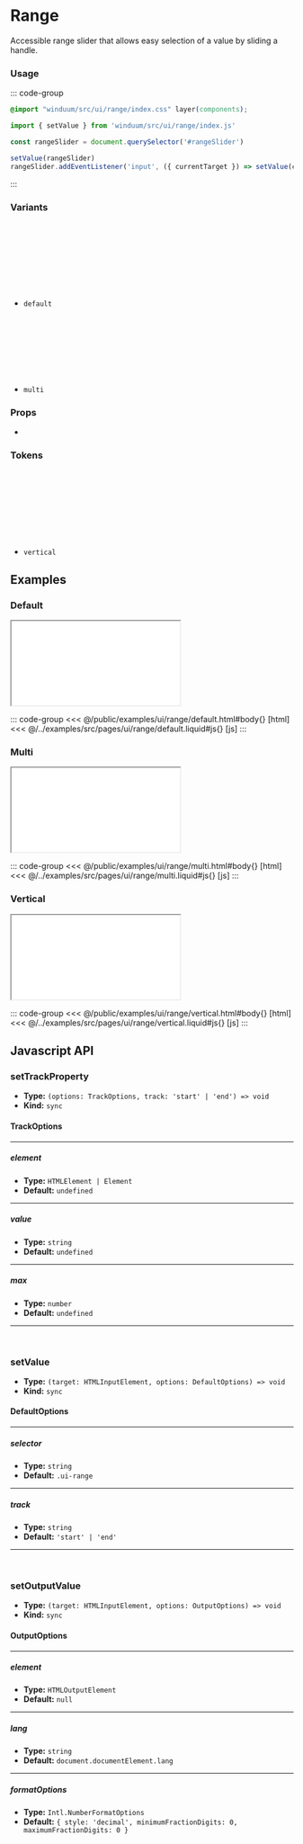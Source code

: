 # Range
Accessible range slider that allows easy selection of a value by sliding a handle.

<ViewSourceGh href="https://github.com/winduum/winduum/blob/main/src/ui/range" />

### Usage

::: code-group
```css
@import "winduum/src/ui/range/index.css" layer(components);
```
```js
import { setValue } from 'winduum/src/ui/range/index.js'

const rangeSlider = document.querySelector('#rangeSlider')

setValue(rangeSlider)
rangeSlider.addEventListener('input', ({ currentTarget }) => setValue(currentTarget))
```
:::

### Variants
* `default` <a href="https://github.com/winduum/winduum/blob/main/src/ui/range/default.css" target="_blank" rel="noreferrer" class="winduum-gh-link"><svg><use href="#icon-gh" /></svg></a>
* `multi` <a href="https://github.com/winduum/winduum/blob/main/src/ui/range/multi.css" target="_blank" rel="noreferrer" class="winduum-gh-link"><svg><use href="#icon-gh" /></svg></a>

### Props
* <LinkGh name="default-props" path="ui/range" />

### Tokens
* `vertical` <a href="https://github.com/winduum/winduum/blob/main/src/ui/range/vertical.css" target="_blank" rel="noreferrer" class="winduum-gh-link"><svg><use href="#icon-gh" /></svg></a>

## Examples

### Default

<iframe onload="this.style.visibility = 'visible';" src="/examples/ui/range/default.html"></iframe>

::: code-group
<<< @/public/examples/ui/range/default.html#body{} [html]
<<< @/../examples/src/pages/ui/range/default.liquid#js{} [js]
:::

### Multi

<iframe onload="this.style.visibility = 'visible';" src="/examples/ui/range/multi.html"></iframe>

::: code-group
<<< @/public/examples/ui/range/multi.html#body{} [html]
<<< @/../examples/src/pages/ui/range/multi.liquid#js{} [js]
:::


### Vertical

<iframe onload="this.style.visibility = 'visible';" src="/examples/ui/range/vertical.html"></iframe>

::: code-group
<<< @/public/examples/ui/range/vertical.html#body{} [html]
<<< @/../examples/src/pages/ui/range/vertical.liquid#js{} [js]
:::

## Javascript API

### setTrackProperty

* **Type:** `(options: TrackOptions, track: 'start' | 'end') => void`
* **Kind:** `sync`

#### TrackOptions

---

##### element

* **Type:** `HTMLElement | Element`
* **Default:** `undefined`

---

##### value

* **Type:** `string`
* **Default:** `undefined`

---

##### max

* **Type:** `number`
* **Default:** `undefined`

---

<br>

### setValue

* **Type:** `(target: HTMLInputElement, options: DefaultOptions) => void`
* **Kind:** `sync`

#### DefaultOptions

---

##### selector

* **Type:** `string`
* **Default:** `.ui-range`

---

##### track

* **Type:** `string`
* **Default:** `'start' | 'end'`

---

<br>

### setOutputValue

* **Type:** `(target: HTMLInputElement, options: OutputOptions) => void`
* **Kind:** `sync`

#### OutputOptions

---

##### element

* **Type:** `HTMLOutputElement`
* **Default:** `null`

---

##### lang

* **Type:** `string`
* **Default:** `document.documentElement.lang`

---

##### formatOptions

* **Type:** `Intl.NumberFormatOptions`
* **Default:** `{ style: 'decimal', minimumFractionDigits: 0, maximumFractionDigits: 0 }`
